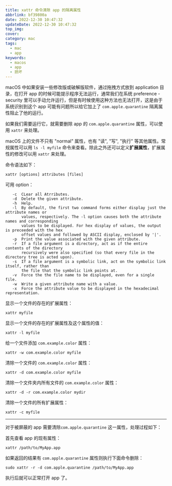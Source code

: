 ```yaml
---
title: xattr 命令清除 app 的隔离属性
abbrlink: bf39800a
date: 2022-12-30 10:47:32
updateDate: 2022-12-30 10:47:32
top_img:
cover:
category: mac
tags:
  - mac
  - app
keywords: 
  - macos
  - app
  - 损坏
---
```


macOS 中如果安装一些修改版或破解版软件，通过拖拽方式放到 application 目录，在打开 app 的时候可能提示程序无法运行，通常我们在系统 preference - security 里可以手动允许运行，但是有时候使用这种方法也无法打开，这是由于系统识别到这个 app 可能有问题所以给它加上了 `com.apple.quarantine` 隔离属性阻止了他的运行。

如果我们需要运行它，就需要删除 app 的 `com.apple.quarantine` 属性，可以使用 `xattr` 来处理。

macOS 上的文件不只有 "normal" 属性，也有 "读", "写", "执行" 等其他属性。常规属性可以用 `ls -l myfile` 命令来查看。除此之外还可以定义**扩展属性**，扩展属性的修改可以用 `xattr` 来处理。

命令语法如下：

```
xattr [options] attributes [files]
```

可用 option：

```
   -c  CLear all Atrributes.
   -d  Delete the given attribute.
   -h  Help.
   -l  By default, the first two command forms either display just the attribute names or
       values, respectively. The -l option causes both the attribute names and corresponding
       values to be displayed. For hex display of values, the output is preceeded with the hex
       offset values and followed by ASCII display, enclosed by '|'.
   -p  Print the value associated with the given attribute.
   -r  If a file argument is a directory, act as if the entire contents of the directory
       recursively were also specified (so that every file in the directory tree is acted upon).
   -s  If a file argument is a symbolic link, act on the symbolic link itself, rather than
       the file that the symbolic link points at.
   -v  Force the the file name to be displayed, even for a single file.
   -w  Write a given attribute name with a value.
   -x  Force the attribute value to be displayed in the hexadecimal representation.   
```

显示一个文件的存在的扩展属性：

```
xattr myfile
```

显示一个文件的存在的扩展属性及这个属性的值：

```
xattr -l myfile
```

给一个文件添加 `com.example.color` 属性：

```
xattr -w com.example.color myfile
```

清除一个文件的 `com.example.color` 属性：

```
xattr -d com.example.color myfile
```

清除一个文件夹内所有文件的 `com.example.color` 属性：

```
xattr -d -r com.example.color mydir
```

清除一个文件的所有扩展属性：

```
xattr -c myfile
```

---

对于被屏蔽的 app 需要清除`com.apple.quarantine` 这一属性，处理过程如下：

首先查看 app 的现有属性：

```
xattr /path/to/MyApp.app
```

如果返回的结果有 `com.apple.quarantine` 属性则执行下面命令删除：

```
sudo xattr -r -d com.apple.quarantine /path/to/MyApp.app
```

执行后就可以正常打开 app 了。
